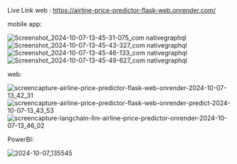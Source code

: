 Live Link web : https://airline-price-predictor-flask-web.onrender.com/


mobile app:

![Screenshot_2024-10-07-13-45-31-075_com nativegraphql](https://github.com/user-attachments/assets/65995913-fc3d-48ad-8235-95ce795b9da6)
![Screenshot_2024-10-07-13-45-43-327_com nativegraphql](https://github.com/user-attachments/assets/9c4967f2-51ad-4321-8c11-a018b5243bf8)
![Screenshot_2024-10-07-13-45-46-133_com nativegraphql](https://github.com/user-attachments/assets/327c10a7-0ee6-4923-b326-3eb986b54588)
![Screenshot_2024-10-07-13-45-49-627_com nativegraphql](https://github.com/user-attachments/assets/2728510b-c479-474a-b77e-85e68f2f7ed5)

web:

![screencapture-airline-price-predictor-flask-web-onrender-2024-10-07-13_42_31](https://github.com/user-attachments/assets/cc437db4-739c-4dbf-a80b-640594326843)
![screencapture-airline-price-predictor-flask-web-onrender-predict-2024-10-07-13_43_53](https://github.com/user-attachments/assets/6fbc0ab5-0d07-4415-8349-c5266401ef0c)
![screencapture-langchain-llm-airline-price-predictor-onrender-2024-10-07-13_46_02](https://github.com/user-attachments/assets/23fe1ebc-7357-4201-bdb2-a3364e5578c7)

PowerBI:

![2024-10-07_135545](https://github.com/user-attachments/assets/3925347d-7e28-4b21-9e65-2cb1cd9603a5)
